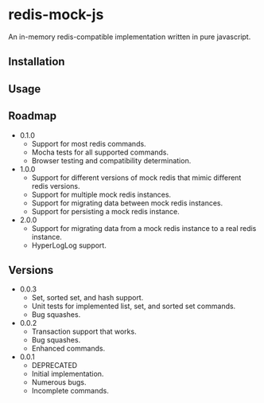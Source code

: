 # redis-mock-js
An in-memory redis-compatible implementation written in pure
javascript.

## Installation

## Usage

## Roadmap

* 0.1.0
  - Support for most redis commands.
  - Mocha tests for all supported commands.
  - Browser testing and compatibility determination.
* 1.0.0
  - Support for different versions of mock redis that mimic different
    redis versions.
  - Support for multiple mock redis instances.
  - Support for migrating data between mock redis instances.
  - Support for persisting a mock redis instance.
* 2.0.0
  - Support for migrating data from a mock redis instance to a real
    redis instance.
  - HyperLogLog support.

## Versions

* 0.0.3
  - Set, sorted set, and hash support.
  - Unit tests for implemented list, set, and sorted set commands.
  - Bug squashes.
* 0.0.2
  - Transaction support that works.
  - Bug squashes.
  - Enhanced commands.
* 0.0.1
  - DEPRECATED
  - Initial implementation.
  - Numerous bugs.
  - Incomplete commands.
